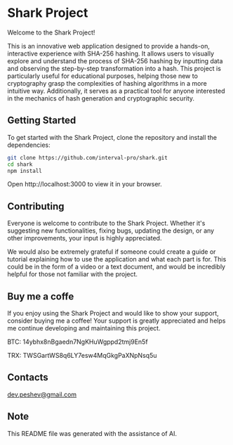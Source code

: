 # Shark Project

Welcome to the Shark Project!

This is an innovative web application designed to provide a hands-on, interactive experience with SHA-256 hashing. It allows users to visually explore and understand the process of SHA-256 hashing by inputting data and observing the step-by-step transformation into a hash. This project is particularly useful for educational purposes, helping those new to cryptography grasp the complexities of hashing algorithms in a more intuitive way. Additionally, it serves as a practical tool for anyone interested in the mechanics of hash generation and cryptographic security.

## Getting Started

To get started with the Shark Project, clone the repository and install the dependencies:

```bash
git clone https://github.com/interval-pro/shark.git
cd shark
npm install
```
Open http://localhost:3000 to view it in your browser.

## Contributing

Everyone is welcome to contribute to the Shark Project. Whether it's suggesting new functionalities, fixing bugs, updating the design, or any other improvements, your input is highly appreciated.

We would also be extremely grateful if someone could create a guide or tutorial explaining how to use the application and what each part is for. This could be in the form of a video or a text document, and would be incredibly helpful for those not familiar with the project.

## Buy me a coffe
If you enjoy using the Shark Project and would like to show your support, consider buying me a coffee! Your support is greatly appreciated and helps me continue developing and maintaining this project.

BTC: 14ybhx8nBgaedn7NgKHuWgppd2tmj9En5f

TRX: TWSGartWS8q6LY7esw4MqGkgPaXNpNsq5u

## Contacts
dev.peshev@gmail.com

## Note
This README file was generated with the assistance of AI.
